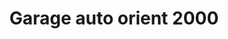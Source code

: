 ---
title: "Garage auto orient 2000"
url: /montreal/garage-auto-orient-2000/
shop: Autowerkstatt
---